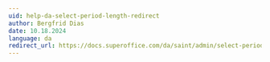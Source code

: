 ```yaml
---
uid: help-da-select-period-length-redirect
author: Bergfrid Dias
date: 10.18.2024
language: da
redirect_url: https://docs.superoffice.com/da/saint/admin/select-period-length.html
---
```

